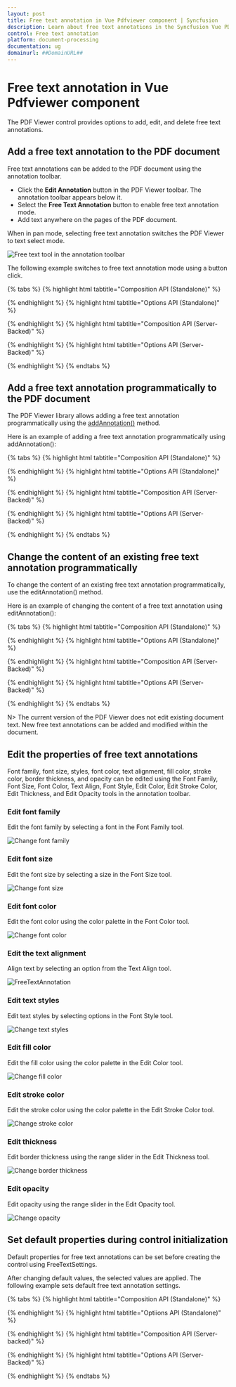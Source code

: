 ```yaml
---
layout: post
title: Free text annotation in Vue Pdfviewer component | Syncfusion
description: Learn about free text annotations in the Syncfusion Vue PDF Viewer (Essential JS 2): add, edit, delete, and default settings.
control: Free text annotation
platform: document-processing
documentation: ug
domainurl: ##DomainURL##
---
```


# Free text annotation in Vue Pdfviewer component

The PDF Viewer control provides options to add, edit, and delete free text annotations.

## Add a free text annotation to the PDF document

Free text annotations can be added to the PDF document using the annotation toolbar.

* Click the **Edit Annotation** button in the PDF Viewer toolbar. The annotation toolbar appears below it.
* Select the **Free Text Annotation** button to enable free text annotation mode.
* Add text anywhere on the pages of the PDF document.

When in pan mode, selecting free text annotation switches the PDF Viewer to text select mode.

![Free text tool in the annotation toolbar](../images/freetext_tool.png)

The following example switches to free text annotation mode using a button click.


{% tabs %}
{% highlight html tabtitle="Composition API (Standalone)" %}

<template>
  <div id="app">
    <button id="set">FreeText</button>
    <ejs-pdfviewer id="pdfViewer" ref="pdfviewer" :documentPath="documentPath" :resourceUrl="resourceUrl"
      :documentLoad="documentLoad">
    </ejs-pdfviewer>
  </div>
</template>

<script setup>
import {
  PdfViewerComponent as EjsPdfviewer, Toolbar, Magnification, Navigation, LinkAnnotation,
  BookmarkView, Annotation, ThumbnailView, Print, TextSelection,
  TextSearch, FormFields, FormDesigner, PageOrganizer
} from '@syncfusion/ej2-vue-pdfviewer';
import { provide } from 'vue';

const documentPath = "https://cdn.syncfusion.com/content/pdf/pdf-succinctly.pdf";
const resourceUrl = 'https://cdn.syncfusion.com/ej2/25.1.35/dist/ej2-pdfviewer-lib';

provide('PdfViewer', [Toolbar, Magnification, Navigation, LinkAnnotation, BookmarkView, Annotation,
  ThumbnailView, Print, TextSelection, TextSearch, FormFields, FormDesigner, PageOrganizer])

const documentLoad = () => {
  document.getElementById('set').addEventListener('click', () => {
    this.$refs.pdfviewer.ej2Instances.annotation.setAnnotationMode('FreeText');
  });
}

</script>

{% endhighlight %}
{% highlight html tabtitle="Options API (Standalone)" %}

<template>
  <div id="app">
    <button id="set">FreeText</button>
    <ejs-pdfviewer id="pdfViewer" ref="pdfviewer" :documentPath="documentPath" :resourceUrl="resourceUrl"
      :documentLoad="documentLoad">
    </ejs-pdfviewer>
  </div>
</template>

<script>

import {
  PdfViewerComponent, Toolbar, Magnification, Navigation, LinkAnnotation,
  BookmarkView, Annotation, ThumbnailView, Print, TextSelection,
  TextSearch, FormFields, FormDesigner, PageOrganizer
} from '@syncfusion/ej2-vue-pdfviewer';

export default {
  name: "App",
  components: {
    "ejs-pdfviewer": PdfViewerComponent
  },
  data() {
    return {
      documentPath: "https://cdn.syncfusion.com/content/pdf/pdf-succinctly.pdf",
      resourceUrl: 'https://cdn.syncfusion.com/ej2/25.1.35/dist/ej2-pdfviewer-lib',
    };
  },
  provide: {
    PdfViewer: [Toolbar, Magnification, Navigation, LinkAnnotation, BookmarkView, Annotation,
      ThumbnailView, Print, TextSelection, TextSearch, FormFields, FormDesigner, PageOrganizer]
  },

  methods: {
    documentLoad() {
      document.getElementById('set').addEventListener('click', () => {
        this.$refs.pdfviewer.ej2Instances.annotation.setAnnotationMode('FreeText');
      });
    }
  }
}
</script>

{% endhighlight %}
{% highlight html tabtitle="Composition API (Server-Backed)" %}

<template>
  <div id="app">
    <button id="set">FreeText</button>
    <ejs-pdfviewer id="pdfViewer" ref="pdfviewer" :documentPath="documentPath" :serviceUrl="serviceUrl"
      :documentLoad="documentLoad">
    </ejs-pdfviewer>
  </div>
</template>

<script setup>
import {
  PdfViewerComponent as EjsPdfviewer, Toolbar, Magnification, Navigation, LinkAnnotation,
  BookmarkView, Annotation, ThumbnailView, Print, TextSelection,
  TextSearch, FormFields, FormDesigner, PageOrganizer
} from '@syncfusion/ej2-vue-pdfviewer';
import { provide } from 'vue';

const serviceUrl = "https://document.syncfusion.com/web-services/pdf-viewer/api/pdfviewer";
const documentPath = "https://cdn.syncfusion.com/content/pdf/pdf-succinctly.pdf";

provide('PdfViewer', [Toolbar, Magnification, Navigation, LinkAnnotation, BookmarkView, Annotation,
  ThumbnailView, Print, TextSelection, TextSearch, FormFields, FormDesigner, PageOrganizer])

const documentLoad = () => {
  document.getElementById('set').addEventListener('click', () => {
    this.$refs.pdfviewer.ej2Instances.annotation.setAnnotationMode('FreeText');
  });
}

</script>

{% endhighlight %}
{% highlight html tabtitle="Options API (Server-Backed)" %}

<template>
  <div id="app">
    <button id="set">FreeText</button>
    <ejs-pdfviewer id="pdfViewer" ref="pdfviewer" :documentPath="documentPath" :serviceUrl="serviceUrl"
      :documentLoad="documentLoad">
    </ejs-pdfviewer>
  </div>
</template>

<script>
import {
  PdfViewerComponent, Toolbar, Magnification, Navigation, LinkAnnotation,
  BookmarkView, Annotation, ThumbnailView, Print, TextSelection,
  TextSearch, FormFields, FormDesigner, PageOrganizer
} from '@syncfusion/ej2-vue-pdfviewer';

export default {
  name: "App",
  components: {
    "ejs-pdfviewer": PdfViewerComponent
  },
  data() {
    return {
      serviceUrl: "https://document.syncfusion.com/web-services/pdf-viewer/api/pdfviewer",
      documentPath: "https://cdn.syncfusion.com/content/pdf/pdf-succinctly.pdf"
    };
  },
  provide: {
    PdfViewer: [Toolbar, Magnification, Navigation, LinkAnnotation, BookmarkView, Annotation,
      ThumbnailView, Print, TextSelection, TextSearch, FormFields, FormDesigner, PageOrganizer]
  },
  methods: {
    documentLoad() {
      document.getElementById('set').addEventListener('click', () => {
        this.$refs.pdfviewer.ej2Instances.annotation.setAnnotationMode('FreeText');
      });
    }
  }
}
</script>

{% endhighlight %}
{% endtabs %}

## Add a free text annotation programmatically to the PDF document

The PDF Viewer library allows adding a free text annotation programmatically using the [addAnnotation()](https://ej2.syncfusion.com/vue/documentation/api/pdfviewer/annotation/#annotation) method.

Here is an example of adding a free text annotation programmatically using addAnnotation():

{% tabs %}
{% highlight html tabtitle="Composition API (Standalone)" %}

<template>
  <div id="app">
    <button v-on:click="addAnnotation">Add Annotation programatically</button>
    <ejs-pdfviewer id="pdfViewer" ref="pdfviewer" :documentPath="documentPath" :resourceUrl="resourceUrl"
      :addAnnotation="addAnnotation">
    </ejs-pdfviewer>
  </div>
</template>

<script setup>
import {
  PdfViewerComponent as EjsPdfviewer, Toolbar, Magnification, Navigation, LinkAnnotation,
  BookmarkView, Annotation, ThumbnailView, Print, TextSelection,
  TextSearch, FormFields, FormDesigner, PageOrganizer
} from '@syncfusion/ej2-vue-pdfviewer';
import { provide, ref } from 'vue';

const pdfviewer = ref(null);
const documentPath = "https://cdn.syncfusion.com/content/pdf/pdf-succinctly.pdf";
const resourceUrl = 'https://cdn.syncfusion.com/ej2/25.1.35/dist/ej2-pdfviewer-lib';

provide('PdfViewer', [Toolbar, Magnification, Navigation, LinkAnnotation, BookmarkView, Annotation,
  ThumbnailView, Print, TextSelection, TextSearch, FormFields, FormDesigner, PageOrganizer])

const addAnnotation = function () {
  pdfviewer.value.ej2Instances.annotation.addAnnotation("FreeText", {
    offset: { x: 100, y: 150 },
    fontSize: 16,
    fontFamily: "Helvetica",
    pageNumber: 1,
    width: 200,
    height: 40,
    isLock: false,
    textAlignment: 'Center',
    borderStyle: 'solid',
    borderWidth: 2,
    borderColor: 'red',
    fillColor: 'blue',
    fontColor: 'white',
    defaultText: "Syncfusion"
  });
}
</script>

{% endhighlight %}
{% highlight html tabtitle="Options API (Standalone)" %}

<template>
  <div id="app">
    <button v-on:click="addAnnotation">Add Annotation programatically</button>
    <ejs-pdfviewer id="pdfViewer" ref="pdfviewer" :documentPath="documentPath" :resourceUrl="resourceUrl"
      :addAnnotation="addAnnotation">
    </ejs-pdfviewer>
  </div>
</template>

<script>
import {
  PdfViewerComponent, Toolbar, Magnification, Navigation, LinkAnnotation,
  BookmarkView, Annotation, ThumbnailView, Print, TextSelection,
  TextSearch, FormFields, FormDesigner, PageOrganizer
} from '@syncfusion/ej2-vue-pdfviewer';

export default {
  name: "App",
  components: {
    "ejs-pdfviewer": PdfViewerComponent
  },
  data() {
    return {
      documentPath: "https://cdn.syncfusion.com/content/pdf/pdf-succinctly.pdf",
      resourceUrl: 'https://cdn.syncfusion.com/ej2/25.1.35/dist/ej2-pdfviewer-lib',
    };
  },
  provide: {
    PdfViewer: [Toolbar, Magnification, Navigation, LinkAnnotation, BookmarkView, Annotation,
      ThumbnailView, Print, TextSelection, TextSearch, FormFields, FormDesigner, PageOrganizer]
  },
  methods: {
    addAnnotation: function () {
      this.$refs.pdfviewer.ej2Instances.annotation.addAnnotation("FreeText", {
        offset: { x: 100, y: 150 },
        fontSize: 16,
        fontFamily: "Helvetica",
        pageNumber: 1,
        width: 200,
        height: 40,
        isLock: false,
        textAlignment: 'Center',
        borderStyle: 'solid',
        borderWidth: 2,
        borderColor: 'red',
        fillColor: 'blue',
        fontColor: 'white',
        defaultText: "Syncfusion"
      });
    }
  }
}
</script>


{% endhighlight %}
{% highlight html tabtitle="Composition API (Server-Backed)" %}

<template>
  <div id="app">
    <button v-on:click="addAnnotation">Add Annotation programatically</button>
    <ejs-pdfviewer id="pdfViewer" ref="pdfviewer" :documentPath="documentPath" :serviceUrl="serviceUrl"
      :addAnnotation="addAnnotation">
    </ejs-pdfviewer>
  </div>
</template>

<script setup>
import {
  PdfViewerComponent, Toolbar, Magnification, Navigation, LinkAnnotation,
  BookmarkView, Annotation, ThumbnailView, Print, TextSelection,
  TextSearch, FormFields, FormDesigner, PageOrganizer
} from '@syncfusion/ej2-vue-pdfviewer';
import { provide } from 'vue';

const pdfviewer = ref(null);
const documentPath = "https://cdn.syncfusion.com/content/pdf/pdf-succinctly.pdf";
const serviceUrl = "https://document.syncfusion.com/web-services/pdf-viewer/api/pdfviewer";

provide('PdfViewer', [Toolbar, Magnification, Navigation, LinkAnnotation, BookmarkView, Annotation,
  ThumbnailView, Print, TextSelection, TextSearch, FormFields, FormDesigner, PageOrganizer])

const addAnnotation = function () {
  pdfviewer.value.ej2Instances.annotation.addAnnotation("FreeText", {
    offset: { x: 100, y: 150 },
    fontSize: 16,
    fontFamily: "Helvetica",
    pageNumber: 1,
    width: 200,
    height: 40,
    isLock: false,
    textAlignment: 'Center',
    borderStyle: 'solid',
    borderWidth: 2,
    borderColor: 'red',
    fillColor: 'blue',
    fontColor: 'white',
    defaultText: "Syncfusion"
  });
}
</script>

{% endhighlight %}
{% highlight html tabtitle="Options API (Server-Backed)" %}

<template>
  <div id="app">
    <button v-on:click="addAnnotation">Add Annotation programatically</button>
    <ejs-pdfviewer id="pdfViewer" ref="pdfviewer" :documentPath="documentPath" :serviceUrl="serviceUrl"
      :addAnnotation="addAnnotation">
    </ejs-pdfviewer>
  </div>
</template>

<script>
import {
  PdfViewerComponent, Toolbar, Magnification, Navigation, LinkAnnotation,
  BookmarkView, Annotation, ThumbnailView, Print, TextSelection,
  TextSearch, FormFields, FormDesigner, PageOrganizer
} from '@syncfusion/ej2-vue-pdfviewer';

export default {
  name: "App",
  components: {
    "ejs-pdfviewer": PdfViewerComponent
  },
  data() {
    return {
      documentPath: "https://cdn.syncfusion.com/content/pdf/pdf-succinctly.pdf",
      serviceUrl: "https://document.syncfusion.com/web-services/pdf-viewer/api/pdfviewer",
    };
  },
  provide: {
    PdfViewer: [Toolbar, Magnification, Navigation, LinkAnnotation, BookmarkView, Annotation,
      ThumbnailView, Print, TextSelection, TextSearch, FormFields, FormDesigner, PageOrganizer]
  },
  methods: {
    addAnnotation: function () {
      this.$refs.pdfviewer.ej2Instances.annotation.addAnnotation("FreeText", {
        offset: { x: 100, y: 150 },
        fontSize: 16,
        fontFamily: "Helvetica",
        pageNumber: 1,
        width: 200,
        height: 40,
        isLock: false,
        textAlignment: 'Center',
        borderStyle: 'solid',
        borderWidth: 2,
        borderColor: 'red',
        fillColor: 'blue',
        fontColor: 'white',
        defaultText: "Syncfusion"
      });
    }
  }
}
</script>

{% endhighlight %}
{% endtabs %}

## Change the content of an existing free text annotation programmatically

To change the content of an existing free text annotation programmatically, use the editAnnotation() method.

Here is an example of changing the content of a free text annotation using editAnnotation():

{% tabs %}
{% highlight html tabtitle="Composition API (Standalone)" %}

<template>
  <div id="app">
    <button v-on:click="editAnnotation">Edit Annotation programatically</button>
    <ejs-pdfviewer id="pdfViewer" ref="pdfviewer" :documentPath="documentPath" :resourceUrl="resourceUrl">
    </ejs-pdfviewer>
  </div>
</template>

<script setup>

import {
  PdfViewerComponent as EjsPdfviewer, Toolbar, Magnification, Navigation, LinkAnnotation,
  BookmarkView, Annotation, ThumbnailView, Print, TextSelection,
  TextSearch, FormFields, FormDesigner, PageOrganizer
} from '@syncfusion/ej2-vue-pdfviewer';
import { provide, ref } from 'vue';

const pdfviewer = ref(null);
const documentPath = "https://cdn.syncfusion.com/content/pdf/pdf-succinctly.pdf";
const resourceUrl = 'https://cdn.syncfusion.com/ej2/25.1.35/dist/ej2-pdfviewer-lib';

provide('PdfViewer', [Toolbar, Magnification, Navigation, LinkAnnotation, BookmarkView, Annotation,
  ThumbnailView, Print, TextSelection, TextSearch, FormFields, FormDesigner, PageOrganizer])

const editAnnotation = function () {
  const viewer = pdfviewer.value.ej2Instances;
  for (let i = 0; i < viewer.annotationCollection.length; i++) {
    if (viewer.annotationCollection[i].subject === "Text Box") {
      const width = viewer.annotationCollection[i].bounds.width;
      const height = viewer.annotationCollection[i].bounds.height;
      viewer.annotationCollection[i].bounds = { x: 100, y: 100, width: width, height: height };
      viewer.annotationCollection[i].dynamicText = 'syncfusion';
      viewer.annotation.editAnnotation(viewer.annotationCollection[i]);
    }
  }
}
</script>

{% endhighlight %}
{% highlight html tabtitle="Options API (Standalone)" %}

<template>
  <div id="app">
    <button v-on:click="editAnnotation">Edit Annotation programatically</button>
    <ejs-pdfviewer id="pdfViewer" ref="pdfviewer" :documentPath="documentPath" :resourceUrl="resourceUrl">
    </ejs-pdfviewer>
  </div>
</template>

<script>

import {
  PdfViewerComponent, Toolbar, Magnification, Navigation, LinkAnnotation,
  BookmarkView, Annotation, ThumbnailView, Print, TextSelection,
  TextSearch, FormFields, FormDesigner, PageOrganizer
} from '@syncfusion/ej2-vue-pdfviewer';

export default {
  name: "App",
  components: {
    "ejs-pdfviewer": PdfViewerComponent
  },
  data() {
    return {
      documentPath: "https://cdn.syncfusion.com/content/pdf/pdf-succinctly.pdf",
      resourceUrl: 'https://cdn.syncfusion.com/ej2/25.1.35/dist/ej2-pdfviewer-lib',
    };
  },
  provide: {
    PdfViewer: [Toolbar, Magnification, Navigation, LinkAnnotation, BookmarkView, Annotation,
      ThumbnailView, Print, TextSelection, TextSearch, FormFields, FormDesigner, PageOrganizer]
  },
  methods: {
    editAnnotation: function () {
      const viewer = this.$refs.pdfviewer.ej2Instances;
      for (let i = 0; i < viewer.annotationCollection.length; i++) {
        if (viewer.annotationCollection[i].subject === "Text Box") {
          const width = viewer.annotationCollection[i].bounds.width;
          const height = viewer.annotationCollection[i].bounds.height;
          viewer.annotationCollection[i].bounds = { x: 100, y: 100, width: width, height: height };
          viewer.annotationCollection[i].dynamicText = 'syncfusion';
          viewer.annotation.editAnnotation(viewer.annotationCollection[i]);
        }
      }
    }
  }
}
</script>

{% endhighlight %}
{% highlight html tabtitle="Composition API (Server-Backed)" %}

<template>
  <div id="app">
    <button v-on:click="editAnnotation">Edit Annotation programatically</button>
    <ejs-pdfviewer id="pdfViewer" ref="pdfviewer" :documentPath="documentPath" :serviceUrl="serviceUrl">
    </ejs-pdfviewer>
  </div>
</template>

<script setup>
import {
  PdfViewerComponent as EjsPdfviewer, Toolbar, Magnification, Navigation, LinkAnnotation,
  BookmarkView, Annotation, ThumbnailView, Print, TextSelection,
  TextSearch, FormFields, FormDesigner, PageOrganizer
} from '@syncfusion/ej2-vue-pdfviewer';
import { provide, ref } from 'vue';

const pdfviewer = ref(null);
const documentPath = "https://cdn.syncfusion.com/content/pdf/pdf-succinctly.pdf";
const serviceUrl = "https://document.syncfusion.com/web-services/pdf-viewer/api/pdfviewer";

provide('PdfViewer', [Toolbar, Magnification, Navigation, LinkAnnotation, BookmarkView, Annotation,
  ThumbnailView, Print, TextSelection, TextSearch, FormFields, FormDesigner, PageOrganizer])

const editAnnotation = function () {
  const viewer = pdfviewer.value.ej2Instances;
  for (let i = 0; i < viewer.annotationCollection.length; i++) {
    if (viewer.annotationCollection[i].subject === "Text Box") {
      const width = viewer.annotationCollection[i].bounds.width;
      const height = viewer.annotationCollection[i].bounds.height;
      viewer.annotationCollection[i].bounds = { x: 100, y: 100, width: width, height: height };
      viewer.annotationCollection[i].dynamicText = 'syncfusion';
      viewer.annotation.editAnnotation(viewer.annotationCollection[i]);
    }
  }
}
</script>

{% endhighlight %}
{% highlight html tabtitle="Options API (Server-Backed)" %}

<template>
  <div id="app">
    <button v-on:click="editAnnotation">Edit Annotation programatically</button>
    <ejs-pdfviewer id="pdfViewer" ref="pdfviewer" :documentPath="documentPath" :serviceUrl="serviceUrl">
    </ejs-pdfviewer>
  </div>
</template>

<script>
import {
  PdfViewerComponent, Toolbar, Magnification, Navigation, LinkAnnotation,
  BookmarkView, Annotation, ThumbnailView, Print, TextSelection,
  TextSearch, FormFields, FormDesigner, PageOrganizer
} from '@syncfusion/ej2-vue-pdfviewer';

export default {
  name: "App",
  components: {
    "ejs-pdfviewer": PdfViewerComponent
  },
  data() {
    return {
      documentPath: "https://cdn.syncfusion.com/content/pdf/pdf-succinctly.pdf",
      serviceUrl: "https://document.syncfusion.com/web-services/pdf-viewer/api/pdfviewer",
    };
  },
  provide: {
    PdfViewer: [Toolbar, Magnification, Navigation, LinkAnnotation, BookmarkView, Annotation,
      ThumbnailView, Print, TextSelection, TextSearch, FormFields, FormDesigner, PageOrganizer]
  },
  methods: {
    editAnnotation: function () {
      const viewer = this.$refs.pdfviewer.ej2Instances;
      for (let i = 0; i < viewer.annotationCollection.length; i++) {
        if (viewer.annotationCollection[i].subject === "Text Box") {
          const width = viewer.annotationCollection[i].bounds.width;
          const height = viewer.annotationCollection[i].bounds.height;
          viewer.annotationCollection[i].bounds = { x: 100, y: 100, width: width, height: height };
          viewer.annotationCollection[i].dynamicText = 'syncfusion';
          viewer.annotation.editAnnotation(viewer.annotationCollection[i]);
        }
      }
    }
  }
}
</script>

{% endhighlight %}
{% endtabs %}

N> The current version of the PDF Viewer does not edit existing document text. New free text annotations can be added and modified within the document.

## Edit the properties of free text annotations

Font family, font size, styles, font color, text alignment, fill color, stroke color, border thickness, and opacity can be edited using the Font Family, Font Size, Font Color, Text Align, Font Style, Edit Color, Edit Stroke Color, Edit Thickness, and Edit Opacity tools in the annotation toolbar.

### Edit font family

Edit the font family by selecting a font in the Font Family tool.

![Change font family](../images/fontfamily.png)

### Edit font size

Edit the font size by selecting a size in the Font Size tool.

![Change font size](../images/fontsize.png)

### Edit font color

Edit the font color using the color palette in the Font Color tool.

![Change font color](../images/fontcolor.png)

### Edit the text alignment

Align text by selecting an option from the Text Align tool.

![FreeTextAnnotation](../images/textalign.png)

### Edit text styles

Edit text styles by selecting options in the Font Style tool.

![Change text styles](../images/fontstyle.png)

### Edit fill color

Edit the fill color using the color palette in the Edit Color tool.

![Change fill color](../images/fillcolor.png)

### Edit stroke color

Edit the stroke color using the color palette in the Edit Stroke Color tool.

![Change stroke color](../images/fontstroke.png)

### Edit thickness

Edit border thickness using the range slider in the Edit Thickness tool.

![Change border thickness](../images/fontthickness.png)

### Edit opacity

Edit opacity using the range slider in the Edit Opacity tool.

![Change opacity](../images/fontopacity.png)

## Set default properties during control initialization

Default properties for free text annotations can be set before creating the control using FreeTextSettings.

After changing default values, the selected values are applied. The following example sets default free text annotation settings.

{% tabs %}
{% highlight html tabtitle="Composition API (Standalone)" %}

<template>
  <div id="app">
    <ejs-pdfviewer id="pdfViewer" ref="pdfviewer" :documentPath="documentPath" :resourceUrl="resourceUrl"
      :freeTextSettings="freetextSettings">
    </ejs-pdfviewer>
  </div>
</template>

<script setup>
import {
  PdfViewerComponent as EjsPdfviewer, Toolbar, Magnification, Navigation, LinkAnnotation,
  BookmarkView, Annotation, ThumbnailView, Print, TextSelection,
  TextSearch, FormFields, FormDesigner, PageOrganizer
} from '@syncfusion/ej2-vue-pdfviewer';
import { provide } from 'vue';

const documentPath = "https://cdn.syncfusion.com/content/pdf/pdf-succinctly.pdf";
const resourceUrl = 'https://cdn.syncfusion.com/ej2/25.1.35/dist/ej2-pdfviewer-lib';
const freetextSettings = { fillColor: 'green', borderColor: 'blue', fontColor: 'yellow' };

provide('PdfViewer', [Toolbar, Magnification, Navigation, LinkAnnotation, BookmarkView, Annotation,
  ThumbnailView, Print, TextSelection, TextSearch, FormFields, FormDesigner, PageOrganizer])

</script>

{% endhighlight %}
{% highlight html tabtitle="Optiions API (Standalone)" %}

<template>
  <div id="app">
    <ejs-pdfviewer id="pdfViewer" ref="pdfviewer" :documentPath="documentPath" :resourceUrl="resourceUrl"
      :freeTextSettings="freetextSettings">
    </ejs-pdfviewer>
  </div>
</template>

<script>

import {
  PdfViewerComponent, Toolbar, Magnification, Navigation, LinkAnnotation,
  BookmarkView, Annotation, ThumbnailView, Print, TextSelection,
  TextSearch, FormFields, FormDesigner, PageOrganizer
} from '@syncfusion/ej2-vue-pdfviewer';

export default {
  name: "App",
  components: {
    "ejs-pdfviewer": PdfViewerComponent
  },
  data() {
    return {
      documentPath: "https://cdn.syncfusion.com/content/pdf/pdf-succinctly.pdf",
      resourceUrl: 'https://cdn.syncfusion.com/ej2/25.1.35/dist/ej2-pdfviewer-lib',
      freetextSettings: { fillColor: 'green', borderColor: 'blue', fontColor: 'yellow' }
    };
  },
  provide: {
    PdfViewer: [Toolbar, Magnification, Navigation, LinkAnnotation, BookmarkView, Annotation,
      ThumbnailView, Print, TextSelection, TextSearch, FormFields, FormDesigner, PageOrganizer]
  },
}
</script>

{% endhighlight %}
{% highlight html tabtitle="Composition API (Server-backed)" %}

<template>
  <div id="app">
    <ejs-pdfviewer id="pdfViewer" ref="pdfviewer" :documentPath="documentPath" :serviceUrl="serviceUrl"
      :freeTextSettings="freetextSettings">
    </ejs-pdfviewer>
  </div>
</template>

<script setup>
import {
  PdfViewerComponent as EjsPdfviewer, Toolbar, Magnification, Navigation, LinkAnnotation,
  BookmarkView, Annotation, ThumbnailView, Print, TextSelection,
  TextSearch, FormFields, FormDesigner, PageOrganizer
} from '@syncfusion/ej2-vue-pdfviewer';
import { provide } from 'vue';

const serviceUrl = "https://document.syncfusion.com/web-services/pdf-viewer/api/pdfviewer";
const documentPath = "https://cdn.syncfusion.com/content/pdf/pdf-succinctly.pdf";
const freetextSettings = { fillColor: 'green', borderColor: 'blue', fontColor: 'yellow' }

provide('PdfViewer', [Toolbar, Magnification, Navigation, LinkAnnotation, BookmarkView, Annotation,
  ThumbnailView, Print, TextSelection, TextSearch, FormFields, FormDesigner, PageOrganizer])

</script>

{% endhighlight %}
{% highlight html tabtitle="Options API (Server-Backed)" %}

<template>
  <div id="app">
    <ejs-pdfviewer id="pdfViewer" ref="pdfviewer" :documentPath="documentPath" :serviceUrl="serviceUrl"
      :freeTextSettings="freetextSettings">
    </ejs-pdfviewer>
  </div>
</template>

<script>
import {
  PdfViewerComponent, Toolbar, Magnification, Navigation, LinkAnnotation,
  BookmarkView, Annotation, ThumbnailView, Print, TextSelection,
  TextSearch, FormFields, FormDesigner, PageOrganizer
} from '@syncfusion/ej2-vue-pdfviewer';

export default {
  name: "App",
  components: {
    "ejs-pdfviewer": PdfViewerComponent
  },
  data() {
    return {
      serviceUrl: "https://document.syncfusion.com/web-services/pdf-viewer/api/pdfviewer",
      documentPath: "https://cdn.syncfusion.com/content/pdf/pdf-succinctly.pdf",
      freetextSettings: { fillColor: 'green', borderColor: 'blue', fontColor: 'yellow' }
    };
  },
  provide: {
    PdfViewer: [Toolbar, Magnification, Navigation, LinkAnnotation, BookmarkView, Annotation,
      ThumbnailView, Print, TextSelection, TextSearch, FormFields, FormDesigner, PageOrganizer]
  }
}
</script>

{% endhighlight %}
{% endtabs %}